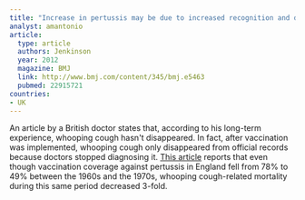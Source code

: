 ```yaml
---
title: "Increase in pertussis may be due to increased recognition and diagnosis"
analyst: amantonio
article:
  type: article
  authors: Jenkinson
  year: 2012
  magazine: BMJ
  link: http://www.bmj.com/content/345/bmj.e5463
  pubmed: 22915721
countries:
- UK
---
```


An article by a British doctor states that, according to his long-term experience, whooping cough hasn't disappeared. In fact, after vaccination was implemented, whooping cough only disappeared from official records because doctors stopped diagnosing it.
[This article](https://academic.oup.com/aje/article-abstract/119/1/135/56509/RE-WHOOPING-COUGH-AND-WHOOPING-COUGH-VACCINE-THE) reports that even though vaccination coverage against pertussis in England fell from 78% to 49% between the 1960s and the 1970s, whooping cough-related mortality during this same period decreased 3-fold.
